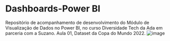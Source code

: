 # Dashboards-Power BI
Repositório de acompanhamento de desenvolvimento do Módulo de Visualização de Dados no Power BI, no curso Diversidade Tech da Ada em parceria com a Suzano.
Aula 01, Dataset da Copa do Mundo 2022.
![image](https://user-images.githubusercontent.com/61120351/214158491-cfd83cbd-d394-4110-82e9-39d12a7d624b.png)
